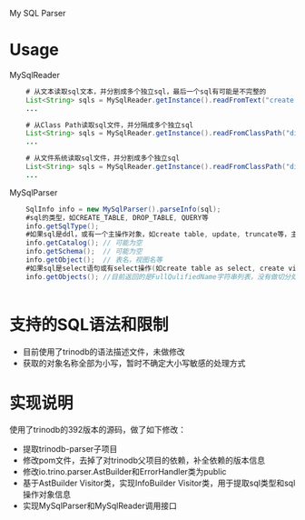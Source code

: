 My SQL Parser

# Usage

MySqlReader
```java
    # 从文本读取sql文本，并分割成多个独立sql，最后一个sql有可能是不完整的
    List<String> sqls = MySqlReader.getInstance().readFromText("create table t1(id int); select * from t1; xxx");
    ...

    # 从Class Path读取sql文件，并分隔成多个独立sql
    List<String> sqls = MySqlReader.getInstance().readFromClassPath("dir/file.sql");
    ...

    # 从文件系统读取sql文件，并分割成多个独立sql
    List<String> sqls = MySqlReader.getInstance().readFromClassPath("dir/file.sql");
    ...
```
MySqlParser
```java
    SqlInfo info = new MySqlParser().parseInfo(sql);
    #sql的类型，如CREATE_TABLE, DROP_TABLE, QUERY等    
    info.getSqlType();
    #如果sql是ddl，或有一个主操作对象，如create table, update, truncate等，主操作对象信息可以通过如下方法获取
    info.getCatalog(); // 可能为空
    info.getSchema();  // 可能为空
    info.getObject();  // 表名，视图名等
    #如果sql是select语句或有select操作(如create table as select, create view as select)，可能涉及多个对象，涉及的对象通过如下方式获取
    info.getObjects(); //目前返回的是FullQulifiedName字符串列表，没有做切分处理
    
```

# 支持的SQL语法和限制
* 目前使用了trinodb的语法描述文件，未做修改
* 获取的对象名称全部为小写，暂时不确定大小写敏感的处理方式

# 实现说明
使用了trinodb的392版本的源码，做了如下修改：
* 提取trinodb-parser子项目
* 修改pom文件，去掉了对trinodb父项目的依赖，补全依赖的版本信息
* 修改io.trino.parser.AstBuilder和ErrorHandler类为public
* 基于AstBuilder Visitor类，实现InfoBuilder Visitor类，用于提取sql类型和sql操作对象信息
* 实现MySqlParser和MySqlReader调用接口